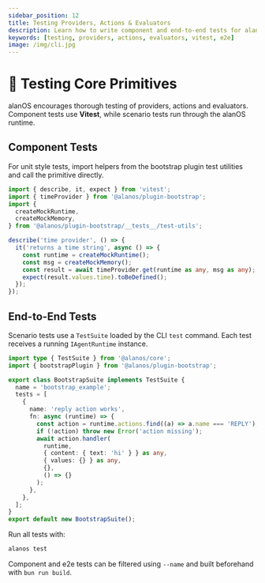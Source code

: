 ```yaml
---
sidebar_position: 12
title: Testing Providers, Actions & Evaluators
description: Learn how to write component and end-to-end tests for alanOS primitives
keywords: [testing, providers, actions, evaluators, vitest, e2e]
image: /img/cli.jpg
---
```


# 🧪 Testing Core Primitives

alanOS encourages thorough testing of providers, actions and evaluators. Component tests use **Vitest**, while scenario tests run through the alanOS runtime.

## Component Tests

For unit style tests, import helpers from the bootstrap plugin test utilities
and call the primitive directly.

```ts
import { describe, it, expect } from 'vitest';
import { timeProvider } from '@alanos/plugin-bootstrap';
import {
  createMockRuntime,
  createMockMemory,
} from '@alanos/plugin-bootstrap/__tests__/test-utils';

describe('time provider', () => {
  it('returns a time string', async () => {
    const runtime = createMockRuntime();
    const msg = createMockMemory();
    const result = await timeProvider.get(runtime as any, msg as any);
    expect(result.values.time).toBeDefined();
  });
});
```

## End-to-End Tests

Scenario tests use a `TestSuite` loaded by the CLI `test` command. Each test
receives a running `IAgentRuntime` instance.

```ts
import type { TestSuite } from '@alanos/core';
import { bootstrapPlugin } from '@alanos/plugin-bootstrap';

export class BootstrapSuite implements TestSuite {
  name = 'bootstrap_example';
  tests = [
    {
      name: 'reply action works',
      fn: async (runtime) => {
        const action = runtime.actions.find((a) => a.name === 'REPLY');
        if (!action) throw new Error('action missing');
        await action.handler(
          runtime,
          { content: { text: 'hi' } } as any,
          { values: {} } as any,
          {},
          () => {}
        );
      },
    },
  ];
}
export default new BootstrapSuite();
```

Run all tests with:

```bash
alanos test
```

Component and e2e tests can be filtered using `--name` and built beforehand with
`bun run build`.
